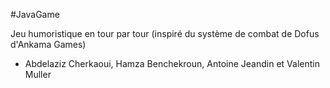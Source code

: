 #JavaGame

Jeu humoristique en tour par tour (inspiré du système de combat de Dofus d'Ankama Games)

- Abdelaziz Cherkaoui, Hamza Benchekroun, Antoine Jeandin et Valentin Muller
